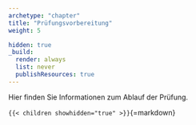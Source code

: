 ```yaml
---
archetype: "chapter"
title: "Prüfungsvorbereitung"
weight: 5

hidden: true
_build:
  render: always
  list: never
  publishResources: true
---
```



Hier finden Sie Informationen zum Ablauf der Prüfung.


`{{< children showhidden="true" >}}`{=markdown}
